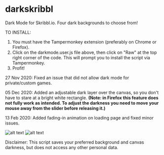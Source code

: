 # darkskribbl
Dark Mode for Skribbl.io. Four dark backgrounds to choose from!

TO INSTALL: 
1) You must have the Tampermonkey extension (preferably on Chrome or Firefox).
2) Click on the darkmode.user.js file above, then click on "Raw" at the top right corner of the code. This will prompt you to install the script via Tampermonkey.
3) Profit!

27 Nov 2020: Fixed an issue that did not allow dark mode for private/custom games.

05 Dec 2020: Added an adjustable dark layer over the canvas, so you don't have to stare at a bright white rectangle. **(Note: in Firefox this feature does not fully work as intended. To adjust the darkness you need to move your mouse away from the slider before releasing it.)**

13 Feb 2020: Added fading-in animation on loading page and fixed minor issues.

![alt text](https://i.imgur.com/WftOLRi.png)
![alt text](https://i.imgur.com/PPCnlEX.png)

Disclaimer: This script saves your preferred background and canvas darkness, but does not access any other personal data.
